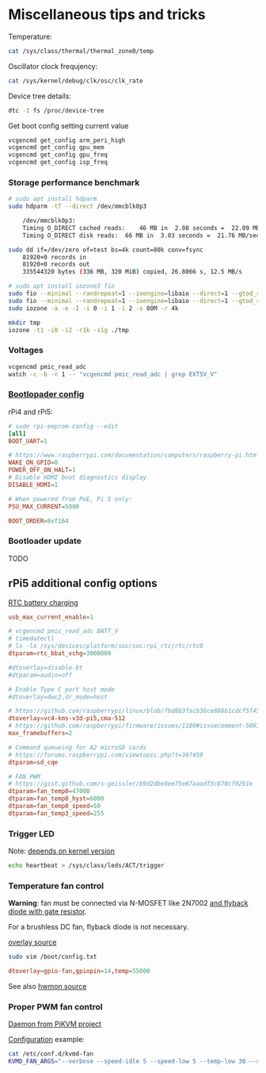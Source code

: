 # Miscellaneous tips and tricks

Temperature:

```bash
cat /sys/class/thermal/thermal_zone0/temp
```

Oscillator clock frequjency:

```bash
cat /sys/kernel/debug/clk/osc/clk_rate
```

Device tree details:

```bash
dtc -I fs /proc/device-tree
```

Get boot config setting current value

```bash
vcgencmd get_config arm_peri_high
vcgencmd get_config gpu_mem
vcgencmd get_config gpu_freq
vcgencmd get_config isp_freq
```


### Storage performance benchmark

```bash
# sudo apt install hdparm
sudo hdparm -tT --direct /dev/mmcblk0p3

    /dev/mmcblk0p3:
    Timing O_DIRECT cached reads:    46 MB in  2.08 seconds =  22.09 MB/sec
    Timing O_DIRECT disk reads:  66 MB in  3.03 seconds =  21.76 MB/sec

sudo dd if=/dev/zero of=test bs=4k count=80k conv=fsync
    81920+0 records in
    81920+0 records out
    335544320 bytes (336 MB, 320 MiB) copied, 26.8066 s, 12.5 MB/s

# sudo apt install iozone3 fio
sudo fio --minimal --randrepeat=1 --ioengine=libaio --direct=1 --gtod_reduce=1 --name=test --filename=test --bs=4k --iodepth=64 --size=80M --readwrite=randwrite
sudo fio --minimal --randrepeat=1 --ioengine=libaio --direct=1 --gtod_reduce=1 --name=test --filename=test --bs=4k --iodepth=64 --size=80M --readwrite=randread
sudo iozone -a -e -I -i 0 -i 1 -i 2 -s 80M -r 4k

mkdir tmp
iozone -t1 -i0 -i2 -r1k -s1g ./tmp
```


### Voltages

```bash
vcgencmd pmic_read_adc
watch -c -b -n 1 -- "vcgencmd pmic_read_adc | grep EXT5V_V"
```


### [Bootlopader config](https://www.raspberrypi.com/documentation/computers/raspberry-pi.html#raspberry-pi-bootloader-configuration)

rPi4 and rPi5:

```conf
# sudo rpi-eeprom-config --edit
[all]
BOOT_UART=1

# https://www.raspberrypi.com/documentation/computers/raspberry-pi.html#decrease-raspberry-pi-5-wattage-when-turned-off
WAKE_ON_GPIO=0
POWER_OFF_ON_HALT=1
# Disable HDMI boot diagnostics display
DISABLE_HDMI=1

# When powered from PoE, Pi 5 only:
PSU_MAX_CURRENT=5000

BOOT_ORDER=0xf164
```


### Bootloader update

TODO


## rPi5 additional config options

[RTC battery charging](https://www.raspberrypi.com/documentation/computers/raspberry-pi.html#enable-battery-charging)

```conf
usb_max_current_enable=1

# vcgencmd pmic_read_adc BATT_V
# timedatectl
# ls -la /sys/devices/platform/soc/soc:rpi_rtc/rtc/rtc0
dtparam=rtc_bbat_vchg=3000000

#dtoverlay=disable-bt
#dtparam=audio=off

# Enable Type C port host mode
#dtoverlay=dwc2,dr_mode=host

# https://github.com/raspberrypi/linux/blob/fbd8b3facb36ce888b1cdcf5f45a78475a8208f2/arch/arm/boot/dts/overlays/README#L5119
dtoverlay=vc4-kms-v3d-pi5,cma-512
# https://github.com/raspberrypi/firmware/issues/1180#issuecomment-509373742
max_framebuffers=2

# Command queueing for A2 microSD cards
# https://forums.raspberrypi.com/viewtopic.php?t=367459
dtparam=sd_cqe

# FAN PWM
# https://gist.github.com/s-geissler/89d2dbe8ee75e67aaadf5c870cf9291e
dtparam=fan_temp0=47000
dtparam=fan_temp0_hyst=6000
dtparam=fan_temp0_speed=50
dtparam=fan_temp3_speed=255
```


### Trigger LED

Note: [depends on kernel version](https://github.com/raspberrypi/linux/pull/5805)

```bash
echo heartbeat > /sys/class/leds/ACT/trigger
```


### Temperature fan control

**Warning**: fan must be connected via N-MOSFET like 2N7002 [and flyback diode with gate resistor](https://scarff.id.au/blog/2021/circuit-for-temperature-controlled-dual-fan-raspberry-pi-case/).

For a brushless DC fan, flyback diode is not necessary.

[overlay source](https://github.com/raspberrypi/linux/blob/rpi-6.6.y/arch/arm/boot/dts/overlays/gpio-fan-overlay.dts)

```bash
sudo vim /boot/config.txt
```

```conf
dtoverlay=gpio-fan,gpiopin=14,temp=55000
```

See also [hwmon source](https://github.com/torvalds/linux/blob/71b1543c83d65af8215d7558d70fc2ecbee77dcf/drivers/hwmon/raspberrypi-hwmon.c)


### Proper PWM fan control

[Daemon from PiKVM project](https://github.com/pikvm/kvmd-fan/)

[Configuration](https://github.com/pikvm/kvmd-fan/blob/master/src/main.c#L81) example:

```bash
cat /etc/conf.d/kvmd-fan
KVMD_FAN_ARGS="--verbose --speed-idle 5 --speed-low 5 --temp-low 30 --speed-high 50 --temp-high 55 --temp-hyst 3 --hall-pin 25 --hall-bias 2"
```
